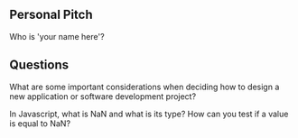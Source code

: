 ## Personal Pitch

Who is 'your name here'?

## Questions

What are some important considerations when deciding how to design a new application or software development project?

In Javascript, what is NaN and what is its type? How can you test if a value is equal to NaN?
